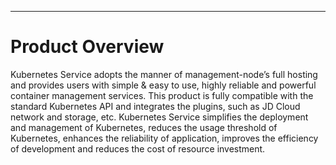 ---

# Product Overview

Kubernetes Service adopts the manner of management-node’s full hosting and provides users with simple & easy to use, highly reliable and powerful container management services. This product is fully compatible with the standard Kubernetes API and integrates the plugins, such as JD Cloud network and storage, etc. Kubernetes Service simplifies the deployment and management of Kubernetes, reduces the usage threshold of Kubernetes, enhances the reliability of application, improves the efficiency of development and reduces the cost of resource investment.